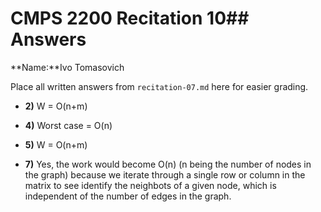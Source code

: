 # CMPS 2200 Recitation 10## Answers

**Name:**Ivo Tomasovich


Place all written answers from `recitation-07.md` here for easier grading.



- **2)** W = O(n+m)

- **4)** Worst case = O(n)

- **5)** W = O(n+m)

- **7)** Yes, the work would become O(n) (n being the number of nodes in the graph) because we iterate through a single row or column in the matrix to see identify the neighbots of a given node, which is independent of the number of edges in the graph.
